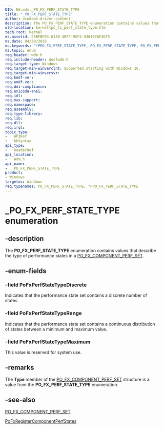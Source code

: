 ```yaml
---
UID: NE:wdm._PO_FX_PERF_STATE_TYPE
title: "_PO_FX_PERF_STATE_TYPE"
author: windows-driver-content
description: The PO_FX_PERF_STATE_TYPE enumeration contains values that describe the type of performance states in a PO_FX_COMPONENT_PERF_SET.
old-location: kernel\po_fx_perf_state_type.htm
tech.root: kernel
ms.assetid: E3BFBF03-8130-4EFF-95F4-030107AF4D75
ms.date: 04/30/2018
ms.keywords: "*PPO_FX_PERF_STATE_TYPE, PO_FX_PERF_STATE_TYPE, PO_FX_PERF_STATE_TYPE enumeration [Kernel-Mode Driver Architecture], PPO_FX_PERF_STATE_TYPE, PPO_FX_PERF_STATE_TYPE enumeration pointer [Kernel-Mode Driver Architecture], PoFxPerfStateTypeDiscrete, PoFxPerfStateTypeMaximum, PoFxPerfStateTypeRange, _PO_FX_PERF_STATE_TYPE, kernel.po_fx_perf_state_type, wdm/PO_FX_PERF_STATE_TYPE, wdm/PPO_FX_PERF_STATE_TYPE, wdm/PoFxPerfStateTypeDiscrete, wdm/PoFxPerfStateTypeMaximum, wdm/PoFxPerfStateTypeRange"
ms.topic: enum
req.header: wdm.h
req.include-header: Wudfwdm.h
req.target-type: Windows
req.target-min-winverclnt: Supported starting with Windows 10.
req.target-min-winversvr: 
req.kmdf-ver: 
req.umdf-ver: 
req.ddi-compliance: 
req.unicode-ansi: 
req.idl: 
req.max-support: 
req.namespace: 
req.assembly: 
req.type-library: 
req.lib: 
req.dll: 
req.irql: 
topic_type:
-	APIRef
-	kbSyntax
api_type:
-	HeaderDef
api_location:
-	Wdm.h
api_name:
-	PO_FX_PERF_STATE_TYPE
product:
- Windows
targetos: Windows
req.typenames: PO_FX_PERF_STATE_TYPE, *PPO_FX_PERF_STATE_TYPE
---
```


# _PO_FX_PERF_STATE_TYPE enumeration


## -description


The <b>PO_FX_PERF_STATE_TYPE</b> enumeration contains values that describe the type of performance states in a <a href="https://msdn.microsoft.com/library/windows/hardware/dn939833">PO_FX_COMPONENT_PERF_SET</a>.


## -enum-fields




### -field PoFxPerfStateTypeDiscrete

Indicates that the performance state set contains a discrete number of states.


### -field PoFxPerfStateTypeRange

Indicates that the performance state set contains a continuous distribution of  states between a minimum and maximum value.


### -field PoFxPerfStateTypeMaximum

This value is reserved for system use.


## -remarks



The <b>Type</b> member of the <a href="https://msdn.microsoft.com/library/windows/hardware/dn939833">PO_FX_COMPONENT_PERF_SET</a> structure is a value from the <b>PO_FX_PERF_STATE_TYPE</b> enumeration.




## -see-also




<a href="https://msdn.microsoft.com/library/windows/hardware/dn939833">PO_FX_COMPONENT_PERF_SET</a>



<a href="https://msdn.microsoft.com/library/windows/hardware/dn939778">PoFxRegisterComponentPerfStates</a>
 

 

